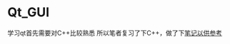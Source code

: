 # Qt_GUI
学习qt首先需要对C++比较熟悉
所以笔者复习了下C++，做了下[笔记以供参考](https://github.com/learner-syh/Qt_GUI/blob/main/C%2B%2B.md)
